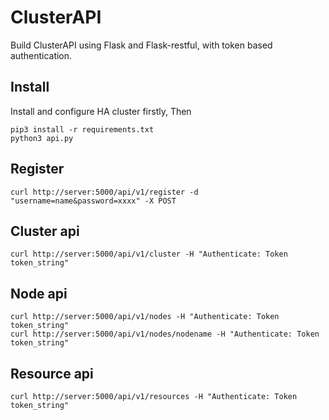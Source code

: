 # ClusterAPI
Build ClusterAPI using Flask and Flask-restful, with token based authentication.

## Install
Install and configure HA cluster firstly,
Then
```
pip3 install -r requirements.txt
python3 api.py
```

## Register
```
curl http://server:5000/api/v1/register -d "username=name&password=xxxx" -X POST
```

## Cluster api
```
curl http://server:5000/api/v1/cluster -H "Authenticate: Token token_string"
```

## Node api
```
curl http://server:5000/api/v1/nodes -H "Authenticate: Token token_string"
curl http://server:5000/api/v1/nodes/nodename -H "Authenticate: Token token_string"
```

## Resource api
```
curl http://server:5000/api/v1/resources -H "Authenticate: Token token_string"
```

